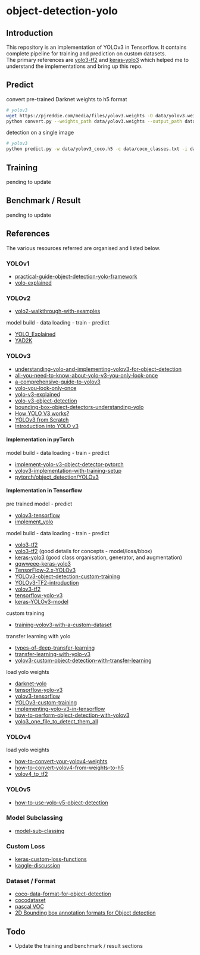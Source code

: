 # object-detection-yolo

## Introduction

This repository is an implementation of YOLOv3 in Tensorflow. It contains complete pipeline for training and prediction on custom datasets. <br>
The primary references are [yolo3-tf2](https://github.com/Qucy/yolo3-tf2) and [keras-yolo3](https://github.com/qqwweee/keras-yolo3) which helped me to understand the implementations and bring up this repo.

## Predict

convert pre-trained Darknet weights to h5 format

```bash
# yolov3
wget https://pjreddie.com/media/files/yolov3.weights -O data/yolov3.weights
python convert.py --weights_path data/yolov3.weights --output_path data/yolov3_coco.h5
```

detection on a single image

```bash
# yolov3
python predict.py -w data/yolov3_coco.h5 -c data/coco_classes.txt -i data/sample/apple.jpg
```

## Training

pending to update 

## Benchmark / Result

pending to update

## References

The various resources referred are organised and listed below.

### YOLOv1

- [practical-guide-object-detection-yolo-framework](https://www.analyticsvidhya.com/blog/2018/12/practical-guide-object-detection-yolo-framewor-python/)
- [yolo-explained](https://medium.com/analytics-vidhya/yolo-explained-5b6f4564f31)

### YOLOv2

- [yolo2-walkthrough-with-examples](https://towardsdatascience.com/yolo2-walkthrough-with-examples-e40452ca265f)

model build - data loading - train - predict

- [YOLO_Explained](https://github.com/zzxvictor/YOLO_Explained)
- [YAD2K](https://github.com/allanzelener/YAD2K)

### YOLOv3

- [understanding-yolo-and-implementing-yolov3-for-object-detection](https://medium.com/analytics-vidhya/understanding-yolo-and-implementing-yolov3-for-object-detection-5f1f748cc63a)
- [all-you-need-to-know-about-yolo-v3-you-only-look-once](https://dev.to/afrozchakure/all-you-need-to-know-about-yolo-v3-you-only-look-once-e4m)
- [a-comprehensive-guide-to-yolov3](https://atharvamusale.medium.com/a-comprehensive-guide-to-yolov3-74029810ca81)
- [yolo-you-look-only-once](https://medium.com/analytics-vidhya/yolo-you-look-only-once-9af63cb143b7)
- [yolo-v3-explained](https://towardsdatascience.com/yolo-v3-explained-ff5b850390f)
- [yolo-v3-object-detection](https://towardsdatascience.com/yolo-v3-object-detection-53fb7d3bfe6b)
- [bounding-box-object-detectors-understanding-yolo](https://christopher5106.github.io/object/detectors/2017/08/10/bounding-box-object-detectors-understanding-yolo.html)
- [How YOLO V3 works?](https://www.youtube.com/watch?v=MKF1NHGgFfk)
- [YOLOv3 from Scratch](https://www.youtube.com/watch?v=Grir6TZbc1M)
- [Introduction into YOLO v3](https://www.youtube.com/watch?v=vRqSO6RsptU)

#### Implementation in pyTorch

model build - data loading - train - predict

- [implement-yolo-v3-object-detector-pytorch](https://www.kdnuggets.com/2018/05/implement-yolo-v3-object-detector-pytorch-part-1.html)
- [yolov3-implementation-with-training-setup](https://sannaperzon.medium.com/yolov3-implementation-with-training-setup-from-scratch-30ecb9751cb0)
- [pytorch/object_detection/YOLOv3](https://github.com/aladdinpersson/Machine-Learning-Collection/tree/master/ML/Pytorch/object_detection/YOLOv3)

#### Implementation in Tensorflow

pre trained model - predict

- [yolov3-tensorflow](https://machinelearningspace.com/yolov3-tensorflow-2-part-1/)
- [implement_yolo](https://sheng-fang.github.io/2020-04-29-implement_yolo/) 

model build - data loading - train - predict

- [yolo3-tf2](https://github.com/Qucy/yolo3-tf2)
- [yolo3-tf2](https://pythonrepo.com/repo/Qucy-yolo3-tf2) (good details for concepts - model/loss/bbox)
- [keras-yolo3](https://github.com/experiencor/keras-yolo3) (good class organisation, generator, and augmentation)
- [qqwweee-keras-yolo3](https://github.com/qqwweee/keras-yolo3)
- [TensorFlow-2.x-YOLOv3](https://github.com/pythonlessons/TensorFlow-2.x-YOLOv3)
- [YOLOv3-object-detection-custom-training](https://github.com/pythonlessons/YOLOv3-object-detection-tutorial/tree/master/YOLOv3-custom-training)
- [YOLOv3-TF2-introduction](https://pylessons.com/YOLOv3-TF2-introduction/)
- [yolov3-tf2](https://github.com/zzh8829/yolov3-tf2)
- [tensorflow-yolo-v3](https://github.com/mystic123/tensorflow-yolo-v3)
- [keras-YOLOv3-model](https://github.com/david8862/keras-YOLOv3-model-set)

custom training

- [training-yolov3-with-a-custom-dataset](https://blog.roboflow.com/training-a-yolov3-object-detection-model-with-a-custom-dataset/)

transfer learning with yolo

- [types-of-deep-transfer-learning](https://hub.packtpub.com/5-types-of-deep-transfer-learning/)
- [transfer-learning-with-yolo-v3](https://medium.com/@cunhafh/transfer-learning-with-yolo-v3-darknet-and-google-colab-7f9a6f9c2afc)
- [yolov3-custom-object-detection-with-transfer-learning](https://tiwarinitin1999.medium.com/yolov3-custom-object-detection-with-transfer-learning-47186c8f166d)

load yolo weights

- [darknet-yolo](https://pjreddie.com/darknet/yolo/)
- [tensorflow-yolo-v3](https://github.com/mystic123/tensorflow-yolo-v3)
- [yolov3-tensorflow](https://machinelearningspace.com/yolov3-tensorflow-2-part-3/)
- [YOLOv3-custom-training](https://pylessons.com/YOLOv3-custom-training)
- [implementing-yolo-v3-in-tensorflow](https://itnext.io/implementing-yolo-v3-in-tensorflow-tf-slim-c3c55ff59dbe)
- [how-to-perform-object-detection-with-yolov3](https://machinelearningmastery.com/how-to-perform-object-detection-with-yolov3-in-keras/)
- [yolo3_one_file_to_detect_them_all](https://github.com/experiencor/keras-yolo3/blob/master/yolo3_one_file_to_detect_them_all.py)

### YOLOv4

load yolo weights

- [how-to-convert-your-yolov4-weights](https://dsbyprateekg.blogspot.com/2020/06/how-to-convert-your-yolov4-weights-to.html)
- [how-to-convert-yolov4-from-weights-to-h5](https://medium.com/@ravindrareddysiddam/how-to-convert-yolov4-from-weights-to-h5-format-b50b244b3298)
- [yolov4_to_tf2](https://github.com/dsbyprateekg/YOLOv4/blob/master/yolov4_to_tf2.ipynb)

### YOLOv5

- [how-to-use-yolo-v5-object-detection](https://www.analyticsvidhya.com/blog/2021/12/how-to-use-yolo-v5-object-detection-algorithm-for-custom-object-detection-an-example-use-case/)

### Model Subclassing

- [model-sub-classing](https://towardsdatascience.com/model-sub-classing-and-custom-training-loop-from-scratch-in-tensorflow-2-cc1d4f10fb4e)

### Custom Loss

- [keras-custom-loss-functions](https://cnvrg.io/keras-custom-loss-functions/)
- [kaggle-discussion](https://www.kaggle.com/c/pku-autonomous-driving/discussion/113928)

### Dataset / Format

- [coco-data-format-for-object-detection](https://towardsdatascience.com/coco-data-format-for-object-detection-a4c5eaf518c5)
- [cocodataset](https://cocodataset.org/#home)
- [pascal VOC](http://host.robots.ox.ac.uk/pascal/VOC/index.html)
- [2D Bounding box annotation formats for Object detection](https://medium.com/@sonalrpatel/various-object-detection-input-data-formats-5ea04667b778)

## Todo

- Update the training and benchmark / result sections